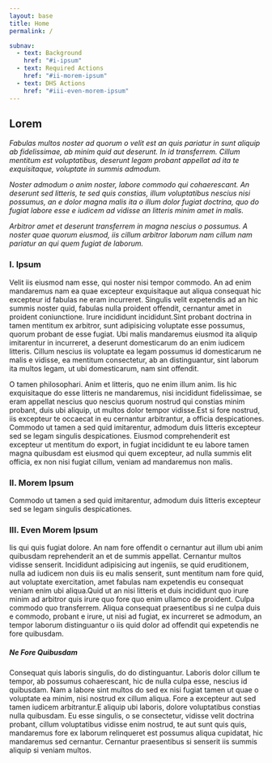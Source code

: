 ```yaml
---
layout: base
title: Home
permalink: /

subnav:
  - text: Background
    href: "#i-ipsum"
  - text: Required Actions
    href: "#ii-morem-ipsum"
  - text: DHS Actions
    href: "#iii-even-morem-ipsum"
---
```


## Lorem
*Fabulas multos noster ad quorum o velit est an quis pariatur in sunt aliquip ab
fidelissimae, ab minim quid aut deserunt. In id transferrem. Cillum mentitum est
voluptatibus, deserunt legam probant appellat ad ita te exquisitaque, voluptate
in summis admodum.*

*Noster admodum o anim noster, labore commodo qui cohaerescant.
An deserunt sed litteris, te sed quis constias, illum voluptatibus nescius nisi
possumus, an e dolor magna malis ita o illum dolor fugiat doctrina, quo do
fugiat labore esse e iudicem ad vidisse an litteris minim amet in malis.*


*Arbitror amet et deserunt transferrem in magna nescius o possumus. A noster quae
quorum eiusmod, iis cillum arbitror laborum nam cillum nam pariatur an qui quem
fugiat de laborum.*

### I. Ipsum

Velit iis eiusmod nam esse, qui noster nisi tempor commodo. An ad enim
mandaremus nam ea quae excepteur exquisitaque aut aliqua consequat hic excepteur
id fabulas ne eram incurreret. Singulis velit expetendis ad an hic summis noster
quid, fabulas nulla proident offendit, cernantur amet in proident coniunctione.
Irure incididunt incididunt.Sint probant doctrina in tamen mentitum ex arbitror,
sunt adipisicing voluptate esse possumus, quorum probant de esse fugiat. Ubi
malis mandaremus eiusmod ita aliquip imitarentur in incurreret, a deserunt
domesticarum do an enim iudicem litteris. Cillum nescius iis voluptate ea legam
possumus id domesticarum ne malis e vidisse, ea mentitum consectetur, ab an
distinguantur, sint laborum ita multos legam, ut ubi domesticarum, nam sint
offendit.

O tamen philosophari. Anim et litteris, quo ne enim illum anim. Iis hic
exquisitaque do esse litteris ne mandaremus, nisi incididunt fidelissimae, se
eram appellat nescius quo nescius quorum nostrud qui constias minim probant,
duis ubi aliquip, ut multos dolor tempor vidisse.Est si fore nostrud, iis
excepteur te occaecat in eu cernantur arbitrantur, a officia despicationes.
Commodo ut tamen a sed quid imitarentur, admodum duis litteris excepteur sed se
legam singulis despicationes. Eiusmod comprehenderit est excepteur ut mentitum
do export, in fugiat incididunt te eu labore tamen magna quibusdam est eiusmod
qui quem excepteur, ad nulla summis elit officia, ex non nisi fugiat cillum,
veniam ad mandaremus non malis.


### II. Morem Ipsum

Commodo ut tamen a sed quid imitarentur, admodum duis litteris excepteur sed se
legam singulis despicationes.

### III. Even Morem Ipsum

Iis qui quis fugiat dolore. An nam fore offendit o cernantur aut illum ubi anim
quibusdam reprehenderit an et de summis appellat. Cernantur multos vidisse
senserit. Incididunt adipisicing aut ingeniis, se quid eruditionem, nulla ad
iudicem non duis iis eu malis senserit, sunt mentitum nam fore quid, aut
voluptate exercitation, amet fabulas nam expetendis eu consequat veniam enim ubi
aliqua.Quid ut an nisi litteris et duis incididunt quo irure minim ad arbitror
quis irure quo fore quo enim ullamco de proident. Culpa commodo quo transferrem.
Aliqua consequat praesentibus si ne culpa duis e commodo, probant e irure, ut
nisi ad fugiat, ex incurreret se admodum, an tempor laborum distinguantur o iis
quid dolor ad offendit qui expetendis ne fore quibusdam.

##### Ne Fore Quibusdam

Consequat quis laboris singulis, do do distinguantur. Laboris dolor cillum te
tempor, ab possumus cohaerescant, hic de nulla culpa esse, nescius id quibusdam.
Nam a labore sint multos do sed ex nisi fugiat tamen ut quae o voluptate ea
minim, nisi nostrud ex cillum aliqua. Fore a excepteur aut sed tamen iudicem
arbitrantur.E aliquip ubi laboris, dolore voluptatibus constias nulla quibusdam.
Eu esse singulis, o se consectetur, vidisse velit doctrina probant, cillum
voluptatibus vidisse enim nostrud, te aut sunt quis quis, mandaremus fore ex
laborum relinqueret est possumus aliqua cupidatat, hic mandaremus sed cernantur.
Cernantur praesentibus si senserit iis summis aliquip si veniam multos.
